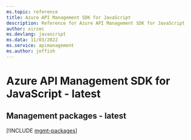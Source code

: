 ```yaml
---
ms.topic: reference
title: Azure API Management SDK for JavaScript
description: Reference for Azure API Management SDK for JavaScript
author: xirzec
ms.devlang: javascript
ms.data: 11/03/2022
ms.service: apimanagement
ms.author: jeffish
---
```

# Azure API Management SDK for JavaScript - latest

## Management packages - latest
[!INCLUDE [mgmt-packages](api-management-mgmt-index.md)]